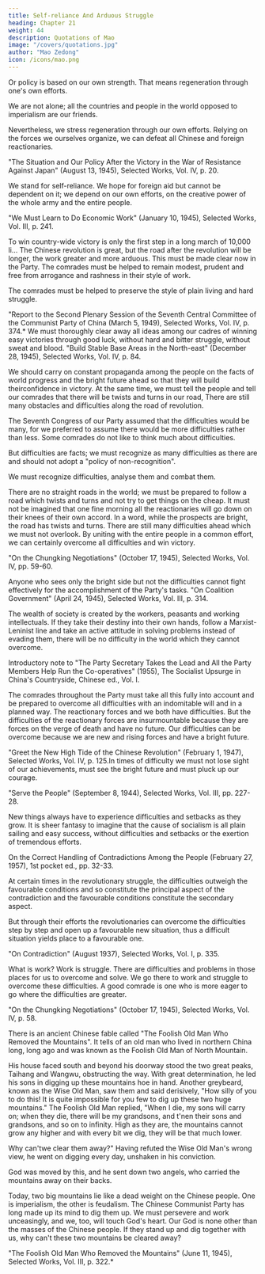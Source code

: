 ```yaml
---
title: Self-reliance And Arduous Struggle
heading: Chapter 21
weight: 44
description: Quotations of Mao
image: "/covers/quotations.jpg"
author: "Mao Zedong"
icon: /icons/mao.png
---
```



Or policy is based on our own strength. That means regeneration through one's own efforts. 

We are not alone; all the countries and people in the world opposed to imperialism are our friends.

Nevertheless, we stress regeneration through our own efforts. Relying on the forces we ourselves organize, we can defeat all Chinese and foreign reactionaries.


"The Situation and Our Policy After the Victory in the War of Resistance Against Japan" (August 13, 1945), Selected Works, Vol. IV, p. 20.


We stand for self-reliance. We hope for foreign aid but cannot be dependent on it; we depend on our own efforts, on the creative power of the whole army and the entire people.

"We Must Learn to Do Economic Work" (January 10, 1945), Selected Works, Vol. III, p. 241.

To win country-wide victory is only the first step in a long march of 10,000 li… The Chinese revolution is great, but the road after the revolution will be longer, the work greater and more arduous. This must be made clear now in the Party. The comrades must be helped to remain modest,
prudent and free from arrogance and rashness in their style of work. 

The comrades must be helped to preserve the style of plain living and hard struggle.

"Report to the Second Plenary Session of the Seventh Central Committee of the
Communist Party of China (March 5, 1949), Selected Works, Vol. IV, p. 374.*
We must thoroughly clear away all ideas among our cadres of winning easy
victories through good luck, without hard and bitter struggle, without sweat
and blood.
"Build Stable Base Areas in the North-east" (December 28, 1945), Selected Works,
Vol. IV, p. 84.

We should carry on constant propaganda among the people on the facts of world progress and the bright future ahead so that they will build theirconfidence in victory. At the same time, we must tell the people and tell our comrades that there will be twists and turns in our road, There are still many obstacles and difficulties along the road of revolution. 

The Seventh Congress of our Party assumed that the difficulties would be many, for we preferred to assume there would be more difficulties rather than less. Some comrades do not like to think much about difficulties. 

But difficulties are facts; we must recognize as many difficulties as there are and should not adopt a "policy of
non-recognition". 

We must recognize difficulties, analyse them and combat them.

There are no straight roads in the world; we must be prepared to follow a road which twists and turns and not try to get things on the cheap. It must
not be imagined that one fine morning all the reactionaries will go down on their knees of their own accord. In a word, while the prospects are bright, the
road has twists and turns. There are still many difficulties ahead which we must not overlook. By uniting with the entire people in a common effort, we
can certainly overcome all difficulties and win victory. 

"On the Chungking Negotiations" (October 17, 1945), Selected Works, Vol. IV, pp.
59-60.

Anyone who sees only the bright side but not the difficulties cannot fight effectively for the accomplishment of the Party's tasks.
"On Coalition Government" (April 24, 1945), Selected Works, Vol. III, p. 314.

The wealth of society is created by the workers, peasants and working intellectuals. If they take their destiny into their own hands, follow a Marxist-
Leninist line and take an active attitude in solving problems instead of evading them, there will be no difficulty in the world which they cannot
overcome.

Introductory note to "The Party Secretary Takes the Lead and All the Party Members
Help Run the Co-operatives" (1955), The Socialist Upsurge in China's Countryside,
Chinese ed., Vol. I.

The comrades throughout the Party must take all this fully into account and be prepared to overcome all difficulties with an indomitable will and in a
planned way. The reactionary forces and we both have difficulties. But the difficulties of the reactionary forces are insurmountable because they are
forces on the verge of death and have no future. Our difficulties can be overcome because we are new and rising forces and have a bright future.

"Greet the New High Tide of the Chinese Revolution" (February 1, 1947), Selected Works, Vol. IV, p. 125.In times of difficulty we must not lose sight of our achievements, must see the bright future and must pluck up our courage.

"Serve the People" (September 8, 1944), Selected Works, Vol. III, pp. 227-28.

New things always have to experience difficulties and setbacks as they grow. It is sheer fantasy to imagine that the cause of socialism is all plain sailing
and easy success, without difficulties and setbacks or the exertion of tremendous efforts.

On the Correct Handling of Contradictions Among the People (February 27, 1957),
1st pocket ed., pp. 32-33.

At certain times in the revolutionary struggle, the difficulties outweigh the favourable conditions and so constitute the principal aspect of the
contradiction and the favourable conditions constitute the secondary aspect.

But through their efforts the revolutionaries can overcome the difficulties step by step and open up a favourable new situation, thus a difficult situation
yields place to a favourable one.

"On Contradiction" (August 1937), Selected Works, Vol. I, p. 335.

What is work? Work is struggle. There are difficulties and problems in those places for us to overcome and solve. We go there to work and struggle to
overcome these difficulties. A good comrade is one who is more eager to go where the difficulties are greater.

"On the Chungking Negotiations" (October 17, 1945), Selected Works, Vol. IV, p. 58.

There is an ancient Chinese fable called "The Foolish Old Man Who Removed the Mountains". It tells of an old man who lived in northern China long, long ago and was known as the Foolish Old Man of North Mountain. 

His house faced south and beyond his doorway stood the two great peaks, Taihang and Wangwu, obstructing the way. With great determination, he led his sons in digging up these mountains hoe in hand. Another greybeard, known as the Wise Old Man, saw them and said derisively, "How silly of you
to do this! It is quite impossible for you few to dig up these two huge mountains." The Foolish Old Man replied, "When I die, my sons will carry
on; when they die, there will be my grandsons, and t'nen their sons and grandsons, and so on to infinity. High as they are, the mountains cannot grow
any higher and with every bit we dig, they will be that much lower. 

Why can'twe clear them away?" Having refuted the Wise Old Man's wrong view, he went on digging every day, unshaken in his conviction. 

God was moved by this, and he sent down two angels, who carried the mountains away on their backs. 
 
Today, two big mountains lie like a dead weight on the Chinese people. One is imperialism, the other is feudalism. The Chinese Communist
Party has long made up its mind to dig them up. We must persevere and work unceasingly, and we, too, will touch God's heart. Our God is none other than
the masses of the Chinese people. If they stand up and dig together with us, why can't these two mountains be cleared away?

"The Foolish Old Man Who Removed the Mountains" (June 11, 1945), Selected
Works, Vol. III, p. 322.*

